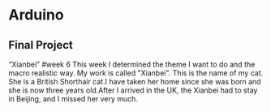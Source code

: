# Arduino
## Final Project
“Xianbei”
#week 6 
This week I determined the theme I want to do and the macro realistic way.
My work is called "Xianbei". 
This is the name of my cat. She is a British Shorthair cat.I have taken her home since she was born and she is now three years old.After I arrived in the UK, the Xianbei had to stay in Beijing, and I missed her very much.
